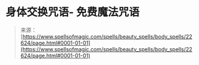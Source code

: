 <!--yml

category: 未分类

date: 2024-06-12 19:07:04

-->

# 身体交换咒语- 免费魔法咒语

> 来源：[https://www.spellsofmagic.com/spells/beauty_spells/body_spells/22624/page.html#0001-01-01](https://www.spellsofmagic.com/spells/beauty_spells/body_spells/22624/page.html#0001-01-01)
